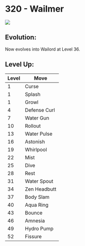# 320 - Wailmer
![][320]

## Evolution:
Now evolves into Wailord at Level 36.

## Level Up:

Level | Move
---   | ---
  1   | Curse
  1   | Splash
  1   | Growl
  4   | Defense Curl
  7   | Water Gun
 10   | Rollout
 13   | Water Pulse
 16   | Astonish
 19   | Whirlpool
 22   | Mist
 25   | Dive
 28   | Rest
 31   | Water Spout
 34   | Zen Headbutt
 37   | Body Slam
 40   | Aqua Ring
 43   | Bounce
 46   | Amnesia
 49   | Hydro Pump
 52   | Fissure



[320]: /img/pokemon/320.png
